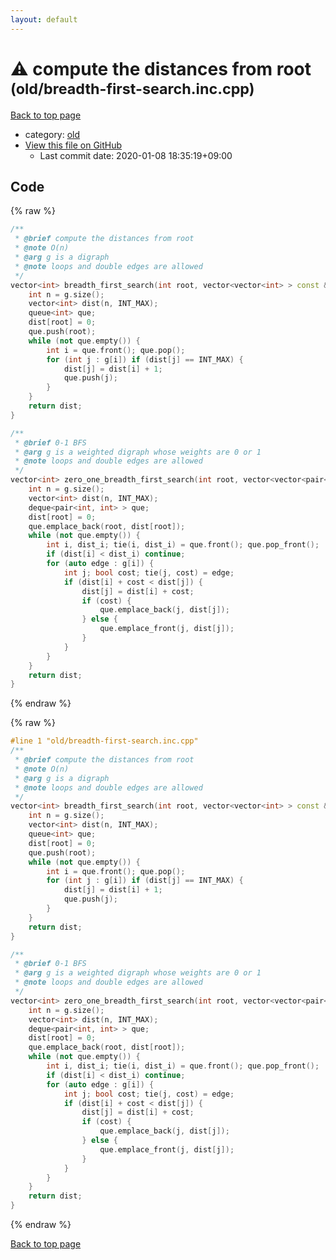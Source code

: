 ```yaml
---
layout: default
---
```


<!-- mathjax config similar to math.stackexchange -->
<script type="text/javascript" async
  src="https://cdnjs.cloudflare.com/ajax/libs/mathjax/2.7.5/MathJax.js?config=TeX-MML-AM_CHTML">
</script>
<script type="text/x-mathjax-config">
  MathJax.Hub.Config({
    TeX: { equationNumbers: { autoNumber: "AMS" }},
    tex2jax: {
      inlineMath: [ ['$','$'] ],
      processEscapes: true
    },
    "HTML-CSS": { matchFontHeight: false },
    displayAlign: "left",
    displayIndent: "2em"
  });
</script>

<script type="text/javascript" src="https://cdnjs.cloudflare.com/ajax/libs/jquery/3.4.1/jquery.min.js"></script>
<script src="https://cdn.jsdelivr.net/npm/jquery-balloon-js@1.1.2/jquery.balloon.min.js" integrity="sha256-ZEYs9VrgAeNuPvs15E39OsyOJaIkXEEt10fzxJ20+2I=" crossorigin="anonymous"></script>
<script type="text/javascript" src="../../assets/js/copy-button.js"></script>
<link rel="stylesheet" href="../../assets/css/copy-button.css" />


# :warning: compute the distances from root <small>(old/breadth-first-search.inc.cpp)</small>

<a href="../../index.html">Back to top page</a>

* category: <a href="../../index.html#149603e6c03516362a8da23f624db945">old</a>
* <a href="{{ site.github.repository_url }}/blob/master/old/breadth-first-search.inc.cpp">View this file on GitHub</a>
    - Last commit date: 2020-01-08 18:35:19+09:00




## Code

<a id="unbundled"></a>
{% raw %}
```cpp
/**
 * @brief compute the distances from root
 * @note O(n)
 * @arg g is a digraph
 * @note loops and double edges are allowed
 */
vector<int> breadth_first_search(int root, vector<vector<int> > const & g) {
    int n = g.size();
    vector<int> dist(n, INT_MAX);
    queue<int> que;
    dist[root] = 0;
    que.push(root);
    while (not que.empty()) {
        int i = que.front(); que.pop();
        for (int j : g[i]) if (dist[j] == INT_MAX) {
            dist[j] = dist[i] + 1;
            que.push(j);
        }
    }
    return dist;
}

/**
 * @brief 0-1 BFS
 * @arg g is a weighted digraph whose weights are 0 or 1
 * @note loops and double edges are allowed
 */
vector<int> zero_one_breadth_first_search(int root, vector<vector<pair<int, bool> > > const & g) {
    int n = g.size();
    vector<int> dist(n, INT_MAX);
    deque<pair<int, int> > que;
    dist[root] = 0;
    que.emplace_back(root, dist[root]);
    while (not que.empty()) {
        int i, dist_i; tie(i, dist_i) = que.front(); que.pop_front();
        if (dist[i] < dist_i) continue;
        for (auto edge : g[i]) {
            int j; bool cost; tie(j, cost) = edge;
            if (dist[i] + cost < dist[j]) {
                dist[j] = dist[i] + cost;
                if (cost) {
                    que.emplace_back(j, dist[j]);
                } else {
                    que.emplace_front(j, dist[j]);
                }
            }
        }
    }
    return dist;
}

```
{% endraw %}

<a id="bundled"></a>
{% raw %}
```cpp
#line 1 "old/breadth-first-search.inc.cpp"
/**
 * @brief compute the distances from root
 * @note O(n)
 * @arg g is a digraph
 * @note loops and double edges are allowed
 */
vector<int> breadth_first_search(int root, vector<vector<int> > const & g) {
    int n = g.size();
    vector<int> dist(n, INT_MAX);
    queue<int> que;
    dist[root] = 0;
    que.push(root);
    while (not que.empty()) {
        int i = que.front(); que.pop();
        for (int j : g[i]) if (dist[j] == INT_MAX) {
            dist[j] = dist[i] + 1;
            que.push(j);
        }
    }
    return dist;
}

/**
 * @brief 0-1 BFS
 * @arg g is a weighted digraph whose weights are 0 or 1
 * @note loops and double edges are allowed
 */
vector<int> zero_one_breadth_first_search(int root, vector<vector<pair<int, bool> > > const & g) {
    int n = g.size();
    vector<int> dist(n, INT_MAX);
    deque<pair<int, int> > que;
    dist[root] = 0;
    que.emplace_back(root, dist[root]);
    while (not que.empty()) {
        int i, dist_i; tie(i, dist_i) = que.front(); que.pop_front();
        if (dist[i] < dist_i) continue;
        for (auto edge : g[i]) {
            int j; bool cost; tie(j, cost) = edge;
            if (dist[i] + cost < dist[j]) {
                dist[j] = dist[i] + cost;
                if (cost) {
                    que.emplace_back(j, dist[j]);
                } else {
                    que.emplace_front(j, dist[j]);
                }
            }
        }
    }
    return dist;
}

```
{% endraw %}

<a href="../../index.html">Back to top page</a>

